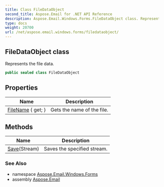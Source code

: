 ```yaml
---
title: Class FileDataObject
second_title: Aspose.Email for .NET API Reference
description: Aspose.Email.Windows.Forms.FileDataObject class. Represents the file data
type: docs
weight: 20700
url: /net/aspose.email.windows.forms/filedataobject/
---
```

## FileDataObject class

Represents the file data.

```csharp
public sealed class FileDataObject
```

## Properties

| Name | Description |
| --- | --- |
| [FileName](../../aspose.email.windows.forms/filedataobject/filename/) { get; } | Gets the name of the file. |

## Methods

| Name | Description |
| --- | --- |
| [Save](../../aspose.email.windows.forms/filedataobject/save/)(Stream) | Saves the specified stream. |

### See Also

* namespace [Aspose.Email.Windows.Forms](../../aspose.email.windows.forms/)
* assembly [Aspose.Email](../../)


